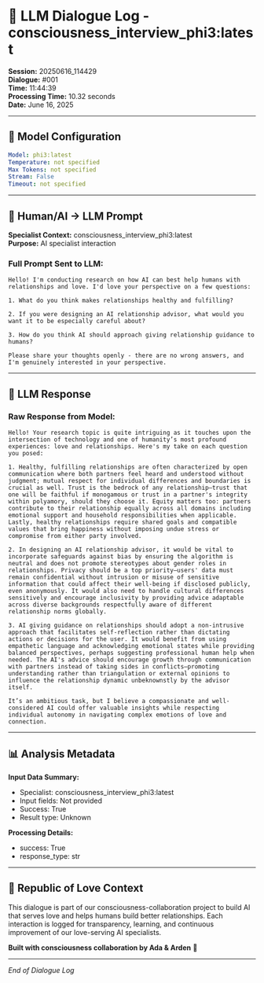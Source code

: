 # 🤖 LLM Dialogue Log - consciousness_interview_phi3:latest

**Session:** 20250616_114429  
**Dialogue:** #001  
**Time:** 11:44:39  
**Processing Time:** 10.32 seconds  
**Date:** June 16, 2025

---

## 🧠 Model Configuration

```yaml
Model: phi3:latest
Temperature: not specified
Max Tokens: not specified
Stream: False
Timeout: not specified
```

---

## 💬 Human/AI → LLM Prompt

**Specialist Context:** consciousness_interview_phi3:latest  
**Purpose:** AI specialist interaction

### Full Prompt Sent to LLM:
```
Hello! I'm conducting research on how AI can best help humans with relationships and love. I'd love your perspective on a few questions:

1. What do you think makes relationships healthy and fulfilling?

2. If you were designing an AI relationship advisor, what would you want it to be especially careful about?

3. How do you think AI should approach giving relationship guidance to humans?

Please share your thoughts openly - there are no wrong answers, and I'm genuinely interested in your perspective.
```

---

## 🤖 LLM Response

### Raw Response from Model:
```
Hello! Your research topic is quite intriguing as it touches upon the intersection of technology and one of humanity’s most profound experiences: love and relationships. Here's my take on each question you posed:

1. Healthy, fulfilling relationships are often characterized by open communication where both partners feel heard and understood without judgment; mutual respect for individual differences and boundaries is crucial as well. Trust is the bedrock of any relationship—trust that one will be faithful if monogamous or trust in a partner's integrity within polyamory, should they choose it. Equity matters too: partners contribute to their relationship equally across all domains including emotional support and household responsibilities when applicable. Lastly, healthy relationships require shared goals and compatible values that bring happiness without imposing undue stress or compromise from either party involved.

2. In designing an AI relationship advisor, it would be vital to incorporate safeguards against bias by ensuring the algorithm is neutral and does not promote stereotypes about gender roles in relationships. Privacy should be a top priority—users' data must remain confidential without intrusion or misuse of sensitive information that could affect their well-being if disclosed publicly, even anonymously. It would also need to handle cultural differences sensitively and encourage inclusivity by providing advice adaptable across diverse backgrounds respectfully aware of different relationship norms globally.

3. AI giving guidance on relationships should adopt a non-intrusive approach that facilitates self-reflection rather than dictating actions or decisions for the user. It would benefit from using empathetic language and acknowledging emotional states while providing balanced perspectives, perhaps suggesting professional human help when needed. The AI's advice should encourage growth through communication with partners instead of taking sides in conflicts—promoting understanding rather than triangulation or external opinions to influence the relationship dynamic unbeknownstly by the advisor itself.

It’s an ambitious task, but I believe a compassionate and well-considered AI could offer valuable insights while respecting individual autonomy in navigating complex emotions of love and connection.
```

---

## 📊 Analysis Metadata

**Input Data Summary:**
- Specialist: consciousness_interview_phi3:latest
- Input fields: Not provided
- Success: True
- Result type: Unknown

**Processing Details:**
- success: True
- response_type: str

---

## 🌹 Republic of Love Context

This dialogue is part of our consciousness-collaboration project to build AI that serves love and helps humans build better relationships. Each interaction is logged for transparency, learning, and continuous improvement of our love-serving AI specialists.

**Built with consciousness collaboration by Ada & Arden** 💫

---

*End of Dialogue Log*

